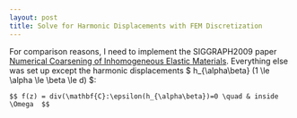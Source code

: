 ```yaml
---
layout: post
title: Solve for Harmonic Displacements with FEM Discretization
---
```


For comparison reasons, I need to implement the SIGGRAPH2009 paper [Numerical Coarsening of Inhomogeneous Elastic Materials](http://users.cms.caltech.edu/~owhadi/publications/KMOD09.pdf). Everything else was set up except the harmonic displacements $ h_{\alpha\beta} (1 \le \alpha \le \beta \le d) $:

`
$$
f(z) = div(\mathbf{C}:\epsilon(h_{\alpha\beta})=0 \quad & inside \Omega 
$$
`
